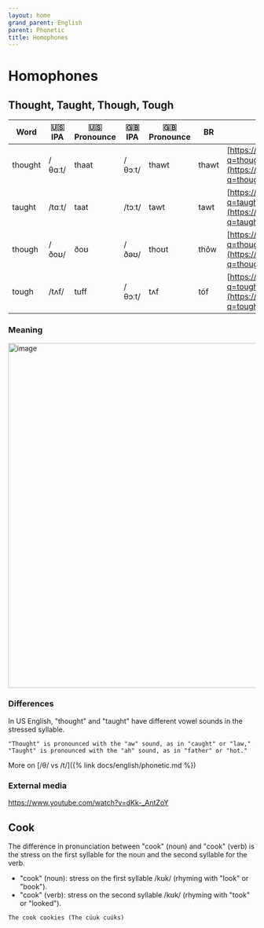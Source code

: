 ```yaml
---
layout: home
grand_parent: English
parent: Phonetic
title: Homophones
---
```


# Homophones

## Thought, Taught, Though, Tough

| Word    | 🇺🇸 IPA         | 🇺🇸 Pronounce   | 🇬🇧 IPA      | 🇬🇧 Pronounce | BR          | Link                                                                                                   |
| ------- | -------------- | ------------- | ----------- | ----------- | ----------- | -------------------------------------------------------------------------------------------------------|
| thought | /θɑːt/         | thaat         | /θɔːt/      | thawt       | thawt       | [https://www.google.com/search?q=thought+pronounce](https://www.google.com/search?q=thought+pronounce) |
| taught  | /tɑːt/         | taat          | /tɔːt/      | tawt        | tawt        | [https://www.google.com/search?q=taught+pronounce](https://www.google.com/search?q=taught+pronounce)   |
| though  | /ðoʊ/          | ðoʊ           | /ðəʊ/       | thoʊt       | thôw        | [https://www.google.com/search?q=though+pronounce](https://www.google.com/search?q=though+pronounce)   |
| tough   | /tʌf/          | tuff          | /θɔːt/      | tʌf         | tóf         | [https://www.google.com/search?q=tough+pronounce](https://www.google.com/search?q=tough+pronounce)     |

### Meaning

<img width="702" alt="image" src="https://user-images.githubusercontent.com/11530478/232660124-e9318eb2-630d-4012-9381-57b8bd9a20f9.png">


### Differences

In US English, "thought" and "taught" have different vowel sounds in the stressed syllable.

```
"Thought" is pronounced with the "aw" sound, as in "caught" or "law,"
"Taught" is pronounced with the "ah" sound, as in "father" or "hot."
```

More on [/θ/ vs /t/]({% link docs/english/phonetic.md %})

### External media

<https://www.youtube.com/watch?v=dKk-_AntZoY>


## Cook

The difference in pronunciation between "cook" (noun) and "cook" (verb) is the stress on the first syllable for the noun and the second syllable for the verb.

- "cook" (noun): stress on the first syllable /kʊk/ (rhyming with "look" or "book").
- "cook" (verb): stress on the second syllable /kʊk/ (rhyming with "took" or "looked").

```
The cook cookies (The cúuk cuúks)
```

